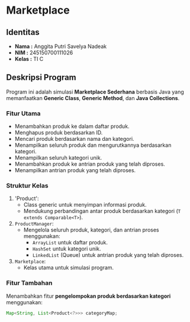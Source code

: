 # Marketplace 

## Identitas
- **Nama  :** Anggita Putri Savelya Nadeak
- **NIM   :** 245150700111026
- **Kelas :** TI C

## Deskripsi Program
Program ini adalah simulasi **Marketplace Sederhana** berbasis Java yang memanfaatkan **Generic Class**, **Generic Method**, dan **Java Collections**.

### Fitur Utama
- Menambahkan produk ke dalam daftar produk.
- Menghapus produk berdasarkan ID.
- Mencari produk berdasarkan nama dan kategori.
- Menampilkan seluruh produk dan mengurutkannya berdasarkan kategori.
- Menampilkan seluruh kategori unik.
- Menambahkan produk ke antrian produk yang telah diproses.
- Menampilkan antrian produk yang telah diproses. 

### Struktur Kelas
1. 'Product':
   - Class generic untuk menyimpan informasi produk.
   - Mendukung perbandingan antar produk berdasarkan kategori (`T extends Comparable<T>`).
2. `ProductManager`:  
   - Mengelola seluruh produk, kategori, dan antrian proses menggunakan:
     - `ArrayList` untuk daftar produk.
     - `HashSet` untuk kategori unik.
     - `LinkedList` (Queue) untuk antrian produk yang telah diproses.
3. `Marketplace`:  
   - Kelas utama untuk simulasi program.

### Fitur Tambahan
Menambahkan fitur **pengelompokan produk berdasarkan kategori** menggunakan:

```java
Map<String, List<Product<?>>> categoryMap;

